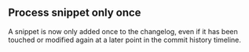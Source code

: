 ## Process snippet only once
<!--
type: bugfix
scope: all
affected: all
-->

A snippet is now only added once to the changelog, even if it has been touched or modified again at a later point in the commit history timeline.
